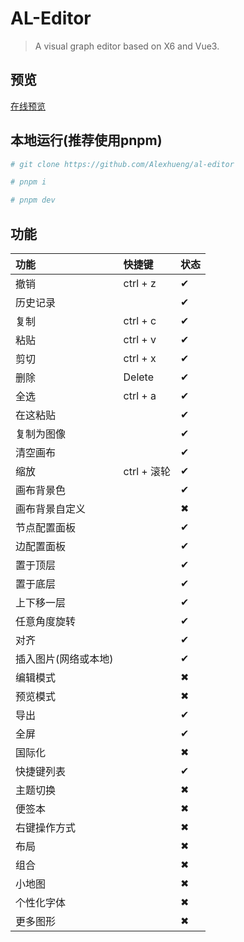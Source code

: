 # AL-Editor

> A visual graph editor based on X6 and Vue3.

## 预览

[在线预览](https://al-editor.vercel.app/editor)

## 本地运行(推荐使用pnpm)

```bash
# git clone https://github.com/Alexhueng/al-editor

# pnpm i

# pnpm dev
```

## 功能

| 功能                 | 快捷键      | 状态 |
| :------------------- | :---------- | :--- |
| 撤销                 | ctrl + z    | ✔   |
| 历史记录             |             | ✔   |
| 复制                 | ctrl + c    | ✔   |
| 粘贴                 | ctrl + v    | ✔   |
| 剪切                 | ctrl + x    | ✔   |
| 删除                 | Delete      | ✔   |
| 全选                 | ctrl + a    | ✔   |
| 在这粘贴             |             | ✔   |
| 复制为图像           |             | ✔   |
| 清空画布             |             | ✔   |
| 缩放                 | ctrl + 滚轮 | ✔   |
| 画布背景色           |             | ✔   |
| 画布背景自定义       |             | ✖   |
| 节点配置面板         |             | ✔   |
| 边配置面板           |             | ✔   |
| 置于顶层             |             | ✔   |
| 置于底层             |             | ✔   |
| 上下移一层           |             | ✔   |
| 任意角度旋转         |             | ✔   |
| 对齐                 |             | ✔   |
| 插入图片(网络或本地) |             | ✔   |
| 编辑模式             |             | ✖   |
| 预览模式             |             | ✖   |
| 导出                 |             | ✔   |
| 全屏                 |             | ✔   |
| 国际化               |             | ✖   |
| 快捷键列表           |             | ✔   |
| 主题切换             |             | ✖   |
| 便签本               |             | ✖   |
| 右键操作方式         |             | ✖   |
| 布局                 |             | ✖   |
| 组合                 |             | ✖   |
| 小地图               |             | ✖   |
| 个性化字体           |             | ✖   |
| 更多图形             |             | ✖   |
